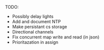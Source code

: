 TODO:
- Possibly delay lights
- Add and document NTP
- Make persistant cs storage
- Directional channels
- Fix concurrent map write and read (in json)
- Prioritazation in assign
